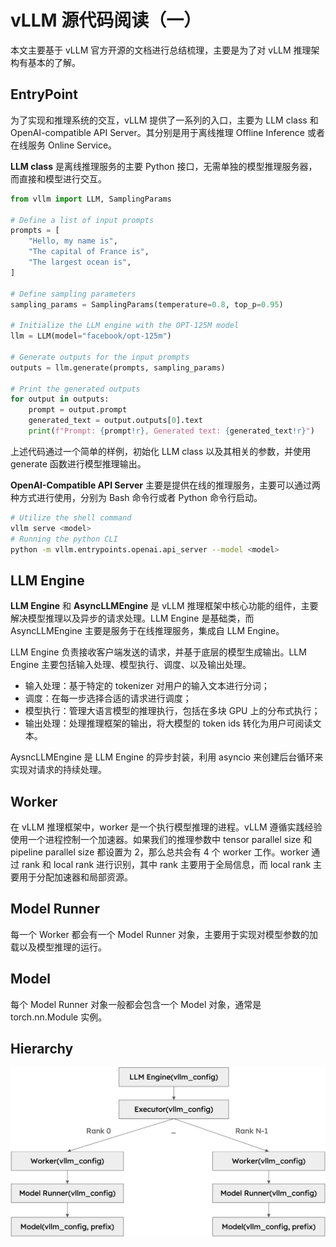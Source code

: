 # vLLM 源代码阅读（一）

本文主要基于 vLLM 官方开源的文档进行总结梳理，主要是为了对 vLLM 推理架构有基本的了解。

## EntryPoint

为了实现和推理系统的交互，vLLM 提供了一系列的入口，主要为 LLM class 和 OpenAI-compatible API Server。其分别是用于离线推理 Offline Inference 或者在线服务 Online Service。

**LLM class** 是离线推理服务的主要 Python 接口，无需单独的模型推理服务器，而直接和模型进行交互。

```python
from vllm import LLM, SamplingParams

# Define a list of input prompts
prompts = [
    "Hello, my name is",
    "The capital of France is",
    "The largest ocean is",
]

# Define sampling parameters
sampling_params = SamplingParams(temperature=0.8, top_p=0.95)

# Initialize the LLM engine with the OPT-125M model
llm = LLM(model="facebook/opt-125m")

# Generate outputs for the input prompts
outputs = llm.generate(prompts, sampling_params)

# Print the generated outputs
for output in outputs:
    prompt = output.prompt
    generated_text = output.outputs[0].text
    print(f"Prompt: {prompt!r}, Generated text: {generated_text!r}")
```

上述代码通过一个简单的样例，初始化 LLM class 以及其相关的参数，并使用 generate 函数进行模型推理输出。

**OpenAI-Compatible API Server** 主要是提供在线的推理服务，主要可以通过两种方式进行使用，分别为 Bash 命令行或者 Python 命令行启动。

```bash
# Utilize the shell command
vllm serve <model>
# Running the python CLI
python -m vllm.entrypoints.openai.api_server --model <model>
```



## LLM Engine

**LLM Engine** 和 **AsyncLLMEngine** 是 vLLM 推理框架中核心功能的组件，主要解决模型推理以及异步的请求处理。LLM Engine 是基础类，而 AsyncLLMEngine 主要是服务于在线推理服务，集成自 LLM Engine。

LLM Engine 负责接收客户端发送的请求，并基于底层的模型生成输出。LLM Engine 主要包括输入处理、模型执行、调度、以及输出处理。

- 输入处理：基于特定的 tokenizer 对用户的输入文本进行分词；
- 调度：在每一步选择合适的请求进行调度；
- 模型执行：管理大语言模型的推理执行，包括在多块 GPU 上的分布式执行；
- 输出处理：处理推理框架的输出，将大模型的 token ids 转化为用户可阅读文本。

AysncLLMEngine 是 LLM Engine 的异步封装，利用 asyncio 来创建后台循环来实现对请求的持续处理。

## Worker

在 vLLM 推理框架中，worker 是一个执行模型推理的进程。vLLM 遵循实践经验使用一个进程控制一个加速器。如果我们的推理参数中 tensor parallel size 和 pipeline parallel size 都设置为 2，那么总共会有 4 个 worker 工作。worker 通过 rank 和 local rank 进行识别，其中 rank 主要用于全局信息，而 local rank 主要用于分配加速器和局部资源。

## Model Runner

每一个 Worker 都会有一个 Model Runner 对象，主要用于实现对模型参数的加载以及模型推理的运行。

## Model

每个 Model Runner 对象一般都会包含一个 Model 对象，通常是 torch.nn.Module 实例。

## Hierarchy

![query](./assets/hierarchy.png)